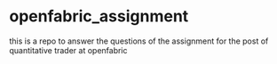 # openfabric_assignment
this is a repo to answer the questions of the assignment for the post of quantitative trader at openfabric
